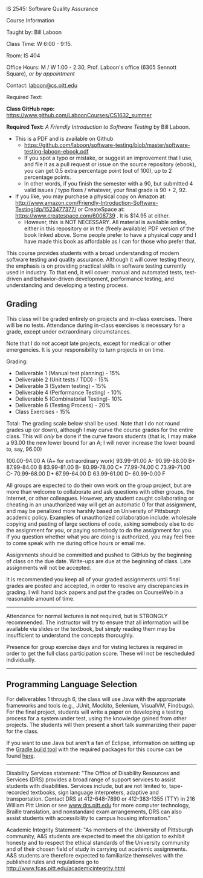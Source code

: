 IS 2545: Software Quality Assurance

Course Information

Taught by: Bill Laboon

Class Time: W 6:00 - 9:15.

Room: IS 404

Office Hours: M / W 1:00 - 2:30, Prof. Laboon's office (6305 Sennott Square), _or by appointment_

Contact: laboon@cs.pitt.edu

Required Text:

**Class GitHub repo:** https://www.github.com/LaboonCourses/CS1632_summer

**Required Text:** _A Friendly Introduction to Software Testing_ by Bill Laboon.
* This is a PDF and is available on Github
  * https://github.com/laboon/software-testing/blob/master/software-testing-laboon-ebook.pdf
  * If you spot a typo or mistake, or suggest an improvement that I use, and file it as a pull request or issue on the source repository (ebook), you can get 0.5 extra percentage point (out of 100), up to 2 percentage points.
  * In other words, if you finish the semester with a 90, but submitted 4 valid issues / typo fixes / whatever, your final grade is 90 + 2, 92.
* If you like, you may purchase a physical copy on Amazon at: http://www.amazon.com/Friendly-Introduction-Software-Testing/dp/1523477377/ or CreateSpace at: https://www.createspace.com/6008739 .  It is $14.95 at either.
  * However, this is NOT NECESSARY.  All material is available online, either in this repository or in the (freely available) PDF version of the book linked above.  Some people prefer to have a physical copy and I have made this book as affordable as I can for those who prefer that.

This course provides students with a broad understanding of modern software testing and quality assurance. Although it will cover testing theory, the emphasis is on providing practical skills in software testing currently used in industry. To that end, it will cover: manual and automated tests, test-driven and behavior-driven development, performance testing, and understanding and developing a testing process.

## Grading

This class will be graded entirely on projects and in-class exercises.  There will be no tests.  Attendance during in-class exercises is necessary for a grade, except under extraordinary circumstances.

Note that I do *not* accept late projects, except for medical or other emergencies.  It is your responsibility to turn projects in on time.

Grading:
  * Deliverable 1 (Manual test planning) - 15%
  * Deliverable 2 (Unit tests / TDD) - 15%
  * Deliverable 3 (System testing) - 15%
  * Deliverable 4 (Performance Testing) - 10%
  * Deliverable 5 (Combinatorial Testing)- 10%
  * Deliverable 6 (Testing Process) - 20%
* Class Exercises - 15%

Total: The grading scale below shall be used. Note that I do not round grades up (or down), although I may curve the course grades for the entire class.  This will _only_ be done if the curve favors students (that is, I may make a 93.00 the new lower bound for an A; I will never increase the lower bound to, say, 96.00)

100.00-94.00 A (A+ for extraordinary work)
93.99-91.00	 A-
90.99-88.00	 B+
87.99-84.00	 B
83.99-81.00	 B-
80.99-78.00	 C+
77.99-74.00	 C
73.99-71.00	 C-
70.99-68.00	 D+
67.99-64.00	 D
63.99-61.00	 D-
60.99-0.00	 F

All groups are expected to do their own work on the group project, but are more than welcome to collaborate and ask questions with other groups, the Internet, or other colleagues.  However, any student caught collaborating or cheating in an unauthorized way will get an automatic 0 for that assignment, and may be penalized more harshly based on University of Pittsburgh academic policy.  Examples of unauthorized collaboration include: wholesale copying and pasting of large sections of code, asking somebody else to do the assignment for you, or paying somebody to do the assignment for you.  If you question whether what you are doing is authorized, you may feel free to come speak with me during office hours or email me.

Assignments should be committed and pushed to GitHub by the beginning of class on the due date.  Write-ups are due at the beginning of class. Late assignments will not be accepted.

It is recommended you keep all of your graded assignments until final grades are posted and accepted, in order to resolve any discrepancies in grading.  I will hand back papers and put the grades on CourseWeb in a reasonable amount of time.

****

Attendance for normal lectures is not required, but is STRONGLY recommended.  The instructor will try to ensure that all information will be available via slides or the textbook, but simply reading them may be insufficient to understand the concepts thoroughly.

Presence for group exercise days and for visting lectures is required in order to get the full class participation score.  These will not be rescheduled individually.

****

## Programming Language Selection

For deliverables 1 through 6, the class will use Java with the appropriate frameworks and tools (e.g., JUnit, Mockito, Selenium, VisualVM, Findbugs).  For the final project, students will write a paper on developing a testing process for a system under test, using the knowledge gained from other projects.  The students will then present a short talk summarizing their paper for the class.

If you want to use Java but aren't a fan of Eclipse, information on setting up the [Gradle build tool](https://gradle.org/) with the required packages for this course can be found [here](https://gist.github.com/alexlafroscia/c6757de349b27e34eff6).  

****

Disability Services statement: "The Office of Disability Resources and
Services (DRS) provides a broad range of support services to assist
students with disabilities. Services include, but are not limited to,
tape-recorded textbooks, sign language interpreters, adaptive and
transportation. Contact DRS at 412-648-7890 or 412-383-1355 (TTY) in
216 William Pitt Union or see www.drs.pitt.edu for more computer
technology, Braille translation, and nonstandard exam arrangements,
DRS can also assist students with accessibility to campus housing
information."

Academic Integrity Statement: "As members of the University of
Pittsburgh community, A&S students are expected to meet the obligation
to exhibit honesty and to respect the ethical standards of the
University community and of their chosen field of study in carrying
out academic assignments. A&S students are therefore expected to
familiarize themselves with the published rules and regulations go to
http://www.fcas.pitt.edu/academicintegrity.html
